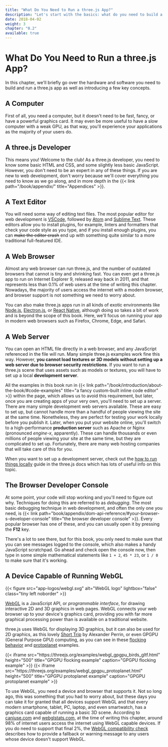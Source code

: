 ```yaml
---
title: "What Do You Need to Run a three.js App?"
description: "Let's start with the basics: what do you need to build a three.js application? And what do your users need to be able to run it? The answers are simple: a text editor to write code, a browser to run it, and that's all."
date: 2018-04-02
weight: 3
chapter: "0.2"
available: true
---
```


# What Do You Need to Run a three.js App?

In this chapter, we'll briefly go over the hardware and software you need to build and run a three.js app as well as introducing a few key concepts.

## A Computer

First of all, you need a computer, but it doesn't need to be fast, fancy, or have a powerful graphics card. It may even be more useful to have a slow computer with a weak GPU, as that way, you'll experience your applications as the majority of your users do.

## A three.js Developer

This means you! Welcome to the club! As a three.js developer, you need to know some basic HTML and CSS, and some slightly less basic JavaScript. However, you don't need to be an expert in any of these things. If you are new to web development, don't worry because we'll cover everything you need to know as we go along, and in more depth in the {{< link path="/book/appendix/" title="Appendices" >}}.

## A Text Editor

You will need some way of editing text files. The most popular editor for web development is [VSCode](https://code.visualstudio.com/), followed by [Atom](https://atom.io/) and [Sublime Text](https://www.sublimetext.com/). These editors allow you to install plugins, for example, linters and formatters that check your code style as you type, and if you install enough plugins, you can ~~make the editor crash~~ end up with something quite similar to a more traditional full-featured IDE.

## A Web Browser

Almost any web browser can run three.js, and the number of outdated browsers that cannot is tiny and shrinking fast. You can even get a three.js app to run on Internet Explorer 9, released way back in 2011, and that represents less than 0.1% of web users at the time of writing this chapter. Nowadays, the majority of users access the internet with a modern browser, and browser support is not something we need to worry about.

You can also make three.js apps run in all kinds of exotic environments like [Node.js](https://nodejs.org/), [Electron.js](https://electronjs.org/), or [React Native](https://reactnative.dev/), although doing so takes a bit of work and is beyond the scope of this book. Here, we'll focus on running your app in modern web browsers such as Firefox, Chrome, Edge, and Safari.

## A Web Server

You can open an HTML file directly in a web browser, and any JavaScript referenced in the file will run. Many simple three.js examples work fine this way. However, **you cannot load textures or 3D models without setting up a web server due to browser security restrictions**. If you want to run a three.js scene that uses assets such as models or textures, you will have to set up a local **development server**.

All the examples in this book run in {{< link path="/book/introduction/about-the-book/#code-examples" title="a fancy custom-built inline code editor" >}} within the page, which allows us to avoid this requirement, but later, once you are creating apps of your very own, you'll need to set up a server. There are many simple development web servers available. These are easy to set up, but cannot handle more than a handful of people viewing the site at the same time. Nonetheless, they are perfect for testing your work locally before you publish it. Later, when you put your website online, you'll switch to a high-performance **production server** such as Apache or Nginx (pronounced _engine-x_, apparently). These can handle thousands or even millions of people viewing your site at the same time, but they are complicated to set up. Fortunately, there are many web hosting companies that will take care of this for you.

When you want to set up a development server, check out the [how to run things locally](https://threejs.org/docs/#manual/en/introduction/How-to-run-things-locally) guide in the three.js docs which has lots of useful info on this topic.

## The Browser Developer Console

At some point, your code will stop working and you'll need to figure out why. Techniques for doing this are referred to as _debugging_. The most basic debugging technique in web development, and often the only one you need, is {{< link path="book/appendix/dom-api-reference/#your-browser-s-developer-console" title="the browser developer console" >}}. Every popular browser has one of these, and you can usually open it by pressing the **F12** key.

There's a lot to see there, but for this book, you only need to make sure that you can see messages logged to the console, which also makes a handy JavaScript scratchpad. Go ahead and check open the console now, then type in some simple mathematical statements like `1 + 2`, `45 * 23`, or `1 / 0` to make sure that it's working.

## A Device Capable of Running WebGL

{{< figure src="app-logos/webgl.svg" alt="WebGL logo" lightbox="false" class="tiny left noborder" >}}

[WebGL](https://en.wikipedia.org/wiki/WebGL) is a JavaScript API, or _programmable interface_, for drawing interactive 2D and 3D graphics in web pages. WebGL connects your web browser up to your device's graphics card, providing you with far more graphical processing power than is available on a traditional website.

three.js uses WebGL for displaying 3D graphics, but it can also be used for 2D graphics, as this lovely [Short Trip](https://alexanderperrin.com.au/paper/shorttrip/) by Alexander Perrin, or even GPGPU (General Purpose GPU) computing, as you can see in these [flocking behavior](https://threejs.org/examples/webgl_gpgpu_birds.html) and [protoplanet](https://threejs.org/examples/webgl_gpgpu_protoplanet.html) examples.

<div class="fig-comparison">
  {{< iframe src="https://threejs.org/examples/webgl_gpgpu_birds_gltf.html" height="500" title="GPGPU flocking example" caption="GPGPU flocking example" >}}
  {{< iframe src="https://threejs.org/examples/webgl_gpgpu_protoplanet.html" height="500" title="GPGPU protoplanet example" caption="GPGPU protoplanet example" >}}
</div>

To use WebGL, you need a device and browser that supports it. Not so long ago, this was something that you had to worry about, but these days you can take it for granted that all devices support WebGL and that every modern smartphone, tablet, PC, laptop, and even smartwatch, has a graphics card capable of running a basic 3D scene. According to [caniuse.com](https://caniuse.com/#search=WebGL) and [webglstats.com](https://webglstats.com/), at the time of writing this chapter, around 98% of internet users access the internet using WebGL capable devices. If you do need to support that final 2%, the [WebGL compatibility check](https://threejs.org/docs/#manual/en/introduction/WebGL-compatibility-check) describes how to provide a fallback or warning message to any users whose device doesn't support WebGL.
